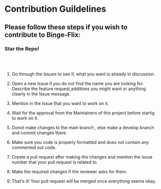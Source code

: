 # Contribution Guildelines

## Please follow these steps if you wish to contribute to Binge-Flix:

### Star the Repo!
<br>
<br>

1. Go through the Issues to see if, what you want is already in discussion.

2. Open a new Issue if you do not find the name you are looking for. Describe the feature request,additions you might want or anything clearly in the Issue message.

3. Mention in the Issue that you want to work on it.

4. Wait for the approval from the Maintainers of this project before startig to work on it.

5. Donot make changes to the main branch , else make a develop branch and commit changes there.

6. Make sure you code is properly formatted and does not contain any commented out code.

7. Create a pull request after making the changes and mention the Issue number that your pull request is related to.

8. Make the required changes if the reviewer asks for them. 

9. That's it! Your pull request will be merged once everything seems okay.



